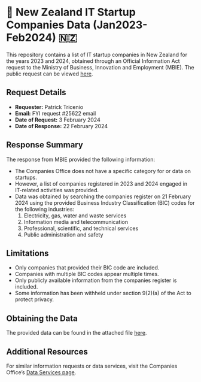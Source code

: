 # 🚀 New Zealand IT Startup Companies Data (Jan2023-Feb2024) 🇳🇿

This repository contains a list of IT startup companies in New Zealand for the years 2023 and 2024, obtained through an Official Information Act request to the Ministry of Business, Innovation and Employment (MBIE). The public request can be viewed [here](https://fyi.org.nz/request/25622-request-for-information-on-it-startup-companies-in-new-zealand-2023-2024).

## Request Details

- **Requester:** Patrick Tricenio
- **Email:** FYI request #25622 email
- **Date of Request:** 3 February 2024
- **Date of Response:** 22 February 2024

## Response Summary

The response from MBIE provided the following information:

- The Companies Office does not have a specific category for or data on startups.
- However, a list of companies registered in 2023 and 2024 engaged in IT-related activities was provided.
- Data was obtained by searching the companies register on 21 February 2024 using the provided Business Industry Classification (BIC) codes for the following industries:
  1. Electricity, gas, water and waste services
  2. Information media and telecommunication
  3. Professional, scientific, and technical services
  4. Public administration and safety

## Limitations

- Only companies that provided their BIC code are included.
- Companies with multiple BIC codes appear multiple times.
- Only publicly available information from the companies register is included.
- Some information has been withheld under section 9(2)(a) of the Act to protect privacy.

## Obtaining the Data

The provided data can be found in the attached file [here](https://fyi.org.nz/request/25622-request-for-information-on-it-startup-companies-in-new-zealand-2023-2024).

## Additional Resources

For similar information requests or data services, visit the Companies Office’s [Data Services page](https://www.companiesoffice.govt.nz/data-services/contact/).


